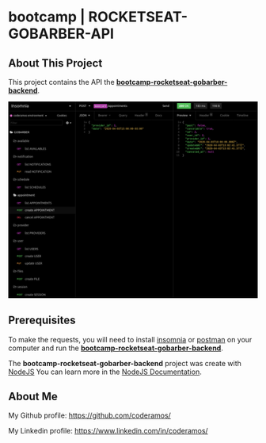 # bootcamp | ROCKETSEAT-GOBARBER-API

## About This Project

This project contains the API the **[bootcamp-rocketseat-gobarber-backend](https://github.com/coderamos/bootcamp-rocketseat-gobarber-backend)**.

![api](./api.png)

## Prerequisites

To make the requests, you will need to install [insomnia](https://insomnia.rest/) or [postman](https://www.postman.com/) on your computer and run the **[bootcamp-rocketseat-gobarber-backend](https://github.com/coderamos/bootcamp-rocketseat-gobarber-backend)**.

The **bootcamp-rocketseat-gobarber-backend** project was create with [NodeJS](https://nodejs.org/en/) You can learn more in the [NodeJS Documentation](https://nodejs.org/en/docs/).

## About Me

My Github profile: https://github.com/coderamos/

My Linkedin profile: https://www.linkedin.com/in/coderamos/

